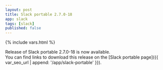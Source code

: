 ```yaml
---
layout: post
title: Slack portable 2.7.0-18
app: slack
tags: [slack]
published: false
---
```

{% include vars.html %}

Release of Slack portable 2.7.0-18 is now available.<br />
You can find links to download this release on the [Slack portable page]({{ var_seo_url | append: '/app/slack-portable' }}).